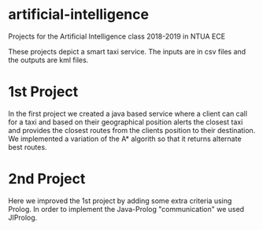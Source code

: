 # artificial-intelligence
Projects for the Artificial Intelligence class 2018-2019 in NTUA ECE

These projects depict a smart taxi service. The inputs are in csv files and the outputs are kml files.

# 1st Project
In the first project we created a java based service where a client can call for a taxi and based on their geographical position alerts the closest taxi and provides the closest routes from the clients position to their destination. 
We implemented a variation of the A* algorith so that it returns alternate best routes.

# 2nd Project
Here we improved the 1st project by adding some extra criteria using Prolog. In order to implement the Java-Prolog "communication" we used JIProlog.
